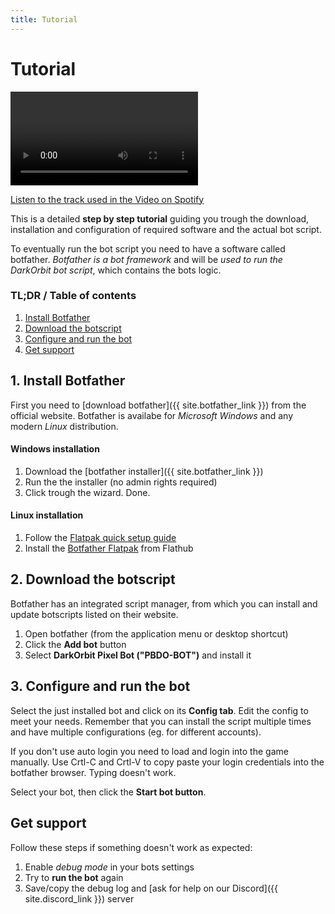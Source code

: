 ```yaml
---
title: Tutorial
---
```


# Tutorial

<video controls>
	<source src="/assets/videos/tutorial.webm" type="video/webm">
	<source src="/assets/videos/tutorial.mp4" type="video/mp4">
</video>

[Listen to the track used in the Video on Spotify](https://open.spotify.com/track/5xXB7wVgRmBHoMBmcfEE3C?si=XliSH7R0QC-OycxxY0gc_w)

This is a detailed **step by step tutorial** guiding you trough the download, installation and configuration of required software and the actual bot script.

To eventually run the bot script you need to have a software called botfather. *Botfather is a bot framework* and will be *used to run the DarkOrbit bot script*, which contains the bots logic.

### TL;DR / Table of contents

1. [Install Botfather](#install-botfather)
2. [Download the botscript](#download-the-botscript)
3. [Configure and run the bot](#3-configure-and-run-the-bot)
5. [Get support](#get-support)

## 1. Install Botfather

First you need to [download botfather]({{ site.botfather_link }}) from the official website. Botfather is availabe for *Microsoft Windows* and any modern *Linux* distribution.

#### Windows installation

1. Download the [botfather installer]({{ site.botfather_link }})
2. Run the the installer (no admin rights required)
3. Click trough the wizard. Done.

#### Linux installation

1. Follow the [Flatpak quick setup guide](https://flatpak.org/setup/)
2. Install the [Botfather Flatpak](https://flathub.org/apps/details/io.botfather.Botfather) from Flathub

## 2. Download the botscript

Botfather has an integrated script manager, from which you can install and update botscripts listed on their website.

1. Open botfather (from the application menu or desktop shortcut)
2. Click the **Add bot** button
3. Select **DarkOrbit Pixel Bot ("PBDO-BOT")** and install it

## 3. Configure and run the bot

Select the just installed bot and click on its **Config tab**. Edit the config to meet your needs. Remember that you can install the script multiple times and have multiple configurations (eg. for different accounts).

If you don't use auto login you need to load and login into the game manually. Use Crtl-C and Crtl-V to copy paste your login credentials into the botfather browser. Typing doesn't work.

Select your bot, then click the **Start bot button**.

## Get support

Follow these steps if something doesn't work as expected:

1. Enable _debug mode_ in your bots settings
2. Try to **run the bot** again
3. Save/copy the debug log and [ask for help on our Discord]({{ site.discord_link }}) server